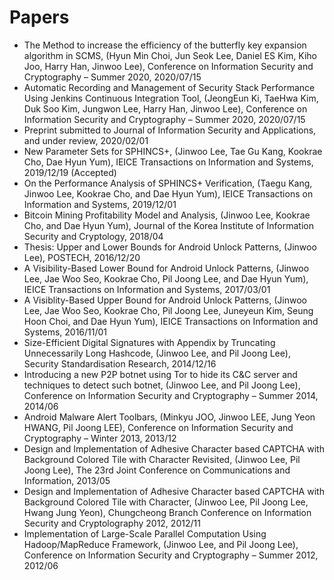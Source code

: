 # Papers

- The Method to increase the efficiency of the butterfly key expansion algorithm in SCMS, (Hyun Min Choi, Jun Seok Lee, Daniel ES Kim, Kiho Joo, Harry Han, Jinwoo Lee), Conference on Information Security and Cryptography – Summer 2020, 2020/07/15
- Automatic Recording and Management of Security Stack Performance Using Jenkins Continuous Integration Tool, (JeongEun Ki, TaeHwa Kim, Duk Soo Kim, Jungwon Lee, Harry Han, Jinwoo Lee), Conference on Information Security and Cryptography – Summer 2020, 2020/07/15
- Preprint submitted to Journal of Information Security and Applications, and under review, 2020/02/01
- New Parameter Sets for SPHINCS+, (Jinwoo Lee, Tae Gu Kang, Kookrae Cho, Dae Hyun Yum), IEICE Transactions on Information and Systems, 2019/12/19 (Accepted)
- On the Performance Analysis of SPHINCS+ Verification, (Taegu Kang, Jinwoo Lee, Kookrae Cho, and Dae Hyun Yum), IEICE Transactions on Information and Systems, 2019/12/01
- Bitcoin Mining Profitability Model and Analysis, (Jinwoo Lee, Kookrae Cho, and Dae Hyun Yum), Journal of the Korea Institute of Information Security and Cryptology, 2018/04
- Thesis: Upper and Lower Bounds for Android Unlock Patterns, (Jinwoo Lee), POSTECH, 2016/12/20
- A Visibility-Based Lower Bound for Android Unlock Patterns, (Jinwoo Lee, Jae Woo Seo, Kookrae Cho, Pil Joong Lee, and Dae Hyun Yum), IEICE Transactions on Information and Systems, 2017/03/01
- A Visiblity-Based Upper Bound for Android Unlock Patterns, (Jinwoo Lee, Jae Woo Seo, Kookrae Cho, Pil Joong Lee, Juneyeun Kim, Seung Hoon Choi, and Dae Hyun Yum), IEICE Transactions on Information and Systems, 2016/11/01
- Size-Efficient Digital Signatures with Appendix by Truncating Unnecessarily Long Hashcode, (Jinwoo Lee, and Pil Joong Lee), Security Standardisation Research, 2014/12/16
- Introducing a new P2P botnet using Tor to hide its C&C server and techniques to detect such botnet, (Jinwoo Lee, and Pil Joong Lee), Conference on Information Security and Cryptography – Summer 2014, 2014/06
- Android Malware Alert Toolbars, (Minkyu JOO, Jinwoo LEE, Jung Yeon HWANG, Pil Joong LEE), Conference on Information Security and Cryptography – Winter 2013, 2013/12
- Design and Implementation of Adhesive Character based CAPTCHA with Background Colored Tile with Character Revisited, (Jinwoo Lee, Pil Joong Lee), The 23rd Joint Conference on Communications and Information, 2013/05
- Design and Implementation of Adhesive Character based CAPTCHA with Background Colored Tile with Character, (Jinwoo Lee, Pil Joong Lee, Hwang Jung Yeon), Chungcheong Branch Conference on Information Security and Cryptolography 2012, 2012/11
- Implementation of Large-Scale Parallel Computation Using Hadoop/MapReduce Framework, (Jinwoo Lee, and Pil Joong Lee), Conference on Information Security and Cryptography – Summer 2012, 2012/06